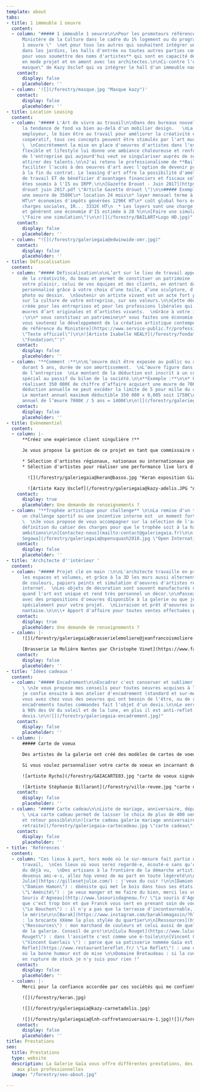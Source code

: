 ```yaml
---
template: about
tabs:
- title: 1 immeuble 1 oeuvre
  content:
  - column: "##### 1 immeuble 1 oeuvre\n\nPour les promoteurs référencés auprès du
      Ministère de la Culture dans le cadre du 1% logement ou du programme \"1 immeuble
      1 oeuvre \"  \net pour tous les autres qui souhaitent intégrer un projet d'artiste
      dans les jardins, les halls d'entrée ou toutes autres parties communes ,  \n**contactez-moi
      pour vous soumettre des noms d'artistes** qui sont en capacité de travailler
      en mode projet et en amont avec les architectes.\n\nCi-contre l'oeuvre \"Le
      masque\" de Kazy Usclef qui va intégrer le hall d'un immeuble nantais en 2020."
    contact:
      display: false
      placeholder: ''
  - column: '![](/forestry/masque.jpg "Masque kazy")'
    contact:
      display: false
      placeholder: ''
- title: Location Leasing
  content:
  - column: "##### L'Art de vivre au travail\n\nDans des bureaux nouvelles générations,
      la tendance de fond va bien au-delà d'un mobilier design.   \nLa RSE, la marque
      employeur, le bien être au travail pour améliorer la créativité et l'esprit
      coopératif, tous ces concepts peuvent être stimulés par l'art mural et sculptural.
      \  \nConcrètement la mise en place d'oeuvres d'artistes dans l'espace de travail
      flexible et lifestyle lui donne une ambiance chaleureuse et renforce l'identité
      de l'entreprise qui aujourd'hui veut se singulariser auprès de ses clients et
      attirer des talents.\n\nJ'ai retenu le professionalisme de **Bail Art**, pour
      faciliter l'accès à des oeuvres d'art avec l'option de devenir propriétaire
      à la fin du contrat. Le leasing d'art offre la possibilité d'améliorer son environnement
      de travail ET de bénéficier d'avantages financiers et fiscaux selon si vous
      êtes soumis à l'IS ou IRPP.\n\n[Gazette Drouot - Juin 2017](https://galeriegaia.fr/forestry/Gazette
      drouot juin 2017.pdf \"Article Gazette drouot \")\n\n##### Exemple :\n\n* pour
      une oeuvre de 3500€\n* location 24 mois\n* loyer mensuel terme à échoir *  193€
      HT\n* économies d'impôts générées 1296€ HT\n* coût global hors économies de
      charges sociales, IR... 3332€ HT\n  * Les loyers sont une charge déductible
      et génèrent une économie d'IS estimée à 28 %\n\n[Faire une simulation](http://bail-art.com/le-leasing/
      \"Faire une simulation\")\n\n![](/forestry/BAILART•Logo HD.jpg)"
    contact:
      display: false
      placeholder: ''
  - column: "![](/forestry/galeriegaia@edwinwide-omr.jpg)"
    contact:
      display: false
      placeholder: ''
- title: Défiscalisation
  content:
  - column: "##### Défiscalisation\n\nL’art sur le lieu de travail apporte de l’inspiration,
      de la créativité, du beau et permet de constituer un patrimoine !  \nImaginez
      votre plaisir, celui de vos équipes et des clients, en entrant dans un espace
      personnalisé grâce à votre choix d’une toile, d’une sculpture, d’une estampe,
      photo ou dessin.  \nSoutenir un artiste vivant est un acte fort pour communiquer
      sur la culture de votre entreprise, sur ses valeurs.\n\nCette déduction a été
      créée pour les entreprises et pour les professions libérales qui achètent des
      œuvres d’art originales et d’artistes vivants.  \nGrâce à votre investissement
      :\n\n* vous constituez un patrimoine\n* vous faites une économie d’impôts\n*
      vous soutenez le développement de la création artistique contemporaine\n\n[Texte
      de référence du Ministère](https://www.service-public.fr/professionnels-entreprises/vosdroits/F32914
      \"Texte officiel\")\n\n![Artiste Isabelle HEALY](/forestry/fondation.jpg 'Sculpture
      \"Fondation\"')"
    contact:
      display: false
      placeholder: ''
  - column: "**Comment :**\n\nL’oeuvre doit être exposée au public ou aux salariés
      durant 5 ans, durée de son amortissement.  \nL’œuvre figure dans les immobilisations
      de l’entreprise  \nLe montant de la déduction est inscrit à un compte de réserve
      spécial au passif du bilan de la société.\n\n**Exemple :**\n\n* Une entreprise
      réalisant 350 000€ de chiffre d’affaire acquiert une œuvre de 7000€ HT\n* La
      déduction annuelle ne peut excéder la limite de 5 pour mille du chiffre d’affaire.\n*
      Le montant annuel maximum déductible 350 000 x 0,005 soit 1750€\n* Amortissement
      annuel de l’œuvre 7000€ / 5 ans = 1400€\n\n![](/forestry/galeriegaia@boisrond-omr.jpg)"
    contact:
      display: false
      placeholder: ''
- title: Evènementiel
  content:
  - column: |-
      **Créez une expérience client singulière !**

      Je vous propose la gestion de ce projet en tant que commissaire d'exposition

      * Sélection d'artistes régionaux, nationaux ou internationaux pour créer une exposition dans vos locaux, avec la médiation lors du vernissage
      * Sélection d'artistes pour réaliser une performance live lors d'une soirée privée, d'un congrès, d'un anniversaire mémoriel

        ![](/forestry/galeriegaia@keran@basso.jpg "Keran exposition Giani Basso")

        ![Artiste Kazy Usclef](/forestry/galeriegaia@kazy-adelis.JPG "Adelis 70 ans ")
    contact:
      display: true
      placeholder: Une demande de renseignements ?
  - column: "**Trophée artistique pour challenge** \n\nLa remise d'un trophée pour
      un challenge sportif ou une incentive interne est  un moment fort en communication.
      \  \nJe vous propose de vous accompagner sur la sélection de l'artiste et la
      définition du cahier des charges pour que le trophée soit à la hauteur de vos
      ambitions\n\n[Contactez-nous](mailto:contact@galeriegaia.fr)\n\n![Artiste Go
      Segawa](/forestry/galeriegaia@opensquash2018.jpg \"Open International Squash\")"
    contact:
      display: false
      placeholder: ''
- title: 'Architecte d''intérieur '
  content:
  - column: "##### Projet clé en main :\n\nL'architecte travaille en priorité sur
      les espaces et volumes, et grâce à la 3D les murs aussi alternent entre simulation
      de couleurs, papiers peints et simulation d'oeuvres d'artistes récupérées sur
      internet.  \nLes objets de décoration sont souvent manufacturés et multiples
      quand l'art est unique et rend très personnel un décor.\n\nPassez au concret
      avec des propositions d'oeuvres disponible à la galerie ou que je sourcerais
      spécialement pour votre projet.  \nLivraison et prêt d'oeuvres sur la région
      nantaise.\n\n\\+ Apport d'affaire pour toutes ventes effectuées par vos soins."
    contact:
      display: true
      placeholder: Une demande de renseignements ?
  - column: |-
      ![](/forestry/galeriegaia@brasserielemoliere@jeanfrancoismoliere.jpg)

      [Brasserie Le Molière Nantes par Christophe Vinet](https://www.facebook.com/pg/Christophe-Vinet-102063224512436/community/ "Le Molière Christophe Vinet")
    contact:
      display: false
      placeholder: ''
- title: 'Idées cadeaux '
  content:
  - column: "##### Encadrement\n\nEncadrer c'est conserver et sublimer une oeuvre.
      \ \nJe vous propose mes conseils pour toutes oeuvres acquises à la galerie que
      je confie ensuite à mon atelier d'encadrement (standard et sur-mesure).\n\nSi
      vous avez chez vous des oeuvres qui ont besoin de l'être, ou de refaire les
      encadrements toutes commandes fait l'objet d'un devis.\n\nLe verre musée protèges
      à 98% des UV du soleil et de la lune, en plus il est anti-reflet. Option sur
      devis.\n\n![](/forestry/galeriegaia-encadrement.jpg)"
    contact:
      display: false
      placeholder: ''
  - column: |-
      ##### Carte de voeux

      Des artistes de la galerie ont créé des modèles de cartes de voeux disponibles dans un catalogue [sur demande](galeriegaia@orange.fr "catalogue carte de voeux ").

      Si vous voulez personnaliser votre carte de voeux en incarnant des valeurs de votre entreprise, insérer votre logo et un texte, je vous propose une sélection d'artistes qui travailleront sur votre projet.

      ![artiste Rycho](/forestry/GAIACARTE03.jpg "carte de voeux signées numérotées")

      ![Artiste Stéphanie Billarant](/forestry/ville-revee.jpg "carte de voeux ")
    contact:
      display: false
      placeholder: ''
  - column: "##### Carte cadeau\n\nListe de mariage, anniversaire, départ à la retraite
      \ \nLa carte cadeau permet de laisser le choix de plus de 400 oeuvres  \nEchange
      et retour possible\n\n![carte cadeau galerie mariage anniversaire départ à la
      retraite](/forestry/galeriegaia-cartecadeau.jpg \"carte cadeau\")"
    contact:
      display: false
      placeholder: ''
- title: 'Références '
  content:
  - column: "Ces lieux à part, hors mode où le sur-mesure fait partie de l'ADN du
      travail,  \nCes lieux où vous serez regardé-e, écouté-e sans qu'on vous impose
      du déjà vu,  \nDes artisans à la frontière de la démarche artistique !  \nSouvent
      devenus ami-e-s, allez hop venez de ma part en toute légèreté\n\n[Gilles et
      Julie](https://gillesetjulie.com/) : j'veux du cuir !\n\n[Damien Hamon](https://daha.fr/
      \"Damien Hamon\") : ébéniste qui met le bois dans tous ses états !\n\n[L'Aménité](https://www.lamenite-restaurant-nantes.com/
      \"L'Aménité\") : je veux manger et me faire du bien, merci les voisins\n\n[La
      Souris d'Agneau](http://www.lasourisdagneau.fr/ \"La souris d'Agneau\") : parce
      que c'est trop bon et que Franck vous sert en prenant soin de vous\n\n[Le Bouchon](https://www.le-bouchon-nantes.com/
      \"Le Bouchon\") : il n'y a pas que la terrasse d'incontournable, toute l'équipe
      le mérite\n\n[Barak](https://www.instagram.com/baraklemagasin/?hl=fr \"Barak\")
      : la brocante XXème la plus stylée du quartier\n\n[Ressources](https://ressource-peintures.com/
      \"Ressources\") : mon marchand de couleurs et celui aussi de quelques artistes
      de la galerie. Conseil de pro!\n\n[Lulu Rouget](https://www.lulurouget.fr/ \"Lulu
      Rouget\") : dans l'assiette c'est comme une é-toile\n\n[Vincent Guerlais](https://www.vincentguerlais.com/
      \"Vincent Guerlais \") : parce que sa patisserie nommée Gaïa est juste un délice\n\n[Le
      Reflet](https://www.restaurantlereflet.fr/ \"Le Reflet\") : une délicieuse cuisine
      où la bonne humeur est de mise \n\nDomaine Bretaudeau : si la cuvée Gaïa est
      en rupture de stock je n'y suis pour rien !"
    contact:
      display: false
      placeholder: ''
  - column: |-
      Merci pour la confiance accordée par ces sociétés qui me confient des projets riches en défi et émotion

      ![](/forestry/keran.jpg)

      ![](/forestry/galeriegaia@kazy-carnetadelis.jpg)

      ![](/forestry/galeriegaia@lnh-coffretanniversaire-1.jpg)![](/forestry/cinna_logo_zeeblog_zeeloft.jpg)![](/forestry/logo galeries lafayette.jpg)![](/forestry/LOGO SQUASH.png)![](/forestry/LOGO OMR.png)![](/forestry/LOGO AUDI.jpg)![](/forestry/logochristophevinet.jpg)![](/forestry/index.png)
    contact:
      display: false
      placeholder: ''
title: Prestations
seo:
  title: Prestations
  type: website
  description: La Galerie Gaïa vous offre différentes prestations, des plus personnelles
    aux plus professionnelles
  image: "/forestry/seo-about.jpg"

---
```

